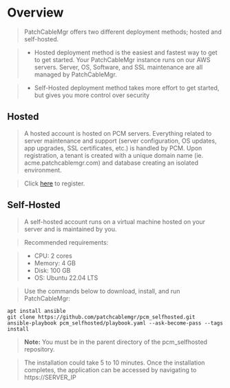 # Overview
> PatchCableMgr offers two different deployment methods; hosted and self-hosted.

> - Hosted deployment method is the easiest and fastest way to get to get started.  Your PatchCableMgr instance runs on our AWS servers.  Server, OS, Software, and SSL maintenance are all managed by PatchCableMgr.

> - Self-Hosted deployment method takes more effort to get started, but gives you more control over security

## Hosted
> A hosted account is hosted on PCM servers. Everything related to server maintenance and support (server configuration, OS updates, app upgrades, SSL certificates, etc.) is handled by PCM. Upon registration, a tenant is created with a unique domain name (ie. acme.patchcablemgr.com) and database creating an isolated environment.

> Click [here](https://register.patchcablemgr.com/register-tenant) to register.

## Self-Hosted
> A self-hosted account runs on a virtual machine hosted on your server and is maintained by you.

> Recommended requirements:

> - CPU: 2 cores
> - Memory: 4 GB
> - Disk: 100 GB
> - OS: Ubuntu 22.04 LTS

> Use the commands below to download, install, and run PatchCableMgr:

```
apt install ansible
git clone https://github.com/patchcablemgr/pcm_selfhosted.git
ansible-playbook pcm_selfhosted/playbook.yaml --ask-become-pass --tags install
```

> **Note:** You must be in the parent directory of the pcm_selfhosted repository.

> The installation could take 5 to 10 minutes.  Once the installation completes, the application can be accessed by navigating to https://SERVER_IP